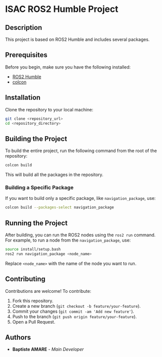 # ISAC ROS2 Humble Project

## Description

This project is based on ROS2 Humble and includes several packages.

## Prerequisites

Before you begin, make sure you have the following installed:

- [ROS2 Humble](https://docs.ros.org/en/humble/Installation.html)
- [colcon](https://colcon.readthedocs.io/en/released/)

## Installation

Clone the repository to your local machine:

```bash
git clone <repository_url>
cd <repository_directory>
```

## Building the Project

To build the entire project, run the following command from the root of the repository:

```bash
colcon build
```

This will build all the packages in the repository.

### Building a Specific Package

If you want to build only a specific package, like `navigation_package`, use:

```bash
colcon build --packages-select navigation_package
```

## Running the Project

After building, you can run the ROS2 nodes using the `ros2 run` command. For example, to run a node from the `navigation_package`, use:

```bash
source install/setup.bash
ros2 run navigation_package <node_name>
```

Replace `<node_name>` with the name of the node you want to run.

## Contributing

Contributions are welcome! To contribute:

1. Fork this repository.
2. Create a new branch (`git checkout -b feature/your-feature`).
3. Commit your changes (`git commit -am 'Add new feature'`).
4. Push to the branch (`git push origin feature/your-feature`).
5. Open a Pull Request.


## Authors

- **Baptiste AMARE** - *Main Developer*
